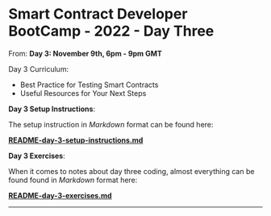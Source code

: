 # Smart Contract Developer BootCamp - 2022 - Day Three

From: **Day 3: November 9th, 6pm - 9pm GMT**

Day 3 Curriculum:

* Best Practice for Testing Smart Contracts
* Useful Resources for Your Next Steps

**Day 3 Setup Instructions**:

The setup instruction in _Markdown_ format can be found here:

**[README-day-3-setup-instructions.md](README-day-3-setup-instructions.md)**

**Day 3 Exercises**:

When it comes to notes about day three coding, almost everything can be found found in _Markdown_ format here:

**[README-day-3-exercises.md](README-day-3-exercises.md)**

----
